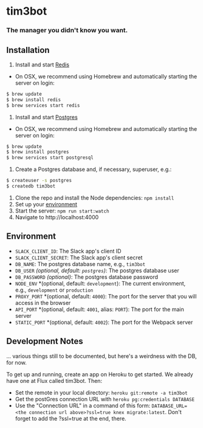 # tim3bot

### The manager you didn't know you want.

## Installation

1. Install and start [Redis](http://redis.io/topics/quickstart)
  * On OSX, we recommend using Homebrew and automatically starting the server on login:
  ```bash
  $ brew update
  $ brew install redis
  $ brew services start redis
  ```
1. Install and start [Postgres](https://www.postgresql.org/download/)
  * On OSX, we recommend using Homebrew and automatically starting the server on login:
  ```bash
  $ brew update
  $ brew install postgres
  $ brew services start postgresql
  ```
1. Create a Postgres database and, if necessary, superuser, e.g.:
  ```bash
  $ createuser -s postgres
  $ createdb tim3bot
  ```
1. Clone the repo and install the Node dependencies: `npm install`
1. Set up your [environment](#environment)
1. Start the server: `npm run start:watch`
1. Navigate to http://localhost:4000

## Environment

* `SLACK_CLIENT_ID`: The Slack app's client ID
* `SLACK_CLIENT_SECRET`: The Slack app's client secret
* `DB_NAME`: The postgres database name, e.g., `tim3bot`
* `DB_USER` *(optional, default: `postgres`)*: The postgres database user
* `DB_PASSWORD` *(optional)*: The postgres database password
* `NODE_ENV` *(optional, default: `development`): The current environment, e.g., `development` or `production`
* `PROXY_PORT` *(optional, default: `4000`): The port for the server that you will access in the browser
* `API_PORT` *(optional, default: `4001`, alias: `PORT`): The port for the main server
* `STATIC_PORT` *(optional, default: `4002`): The port for the Webpack server

## Development Notes

... various things still to be documented, but here's a weirdness with the DB, for now.

To get up and running, create an app on Heroku to get started. We already have one at
Flux called tim3bot. Then:
 * Set the remote in your local directory: `heroku git:remote -a tim3bot`
 * Get the postGres connection URL with `heroku pg:credentials DATABASE`
 * Use the "Connection URL" in a command of this form:
   `DATABASE_URL=<the connection url above>?ssl=true knex migrate:latest`. Don't
   forget to add the ?ssl=true at the end, there.
